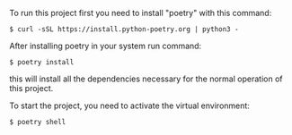 To run this project first you need to install "poetry" with this command:
```
$ curl -sSL https://install.python-poetry.org | python3 - 
```

After installing poetry in your system run command:
```
$ poetry install
```
this will install all the dependencies necessary for the normal operation of this project.

To start the project, you need to activate the virtual environment:
```
$ poetry shell
```

